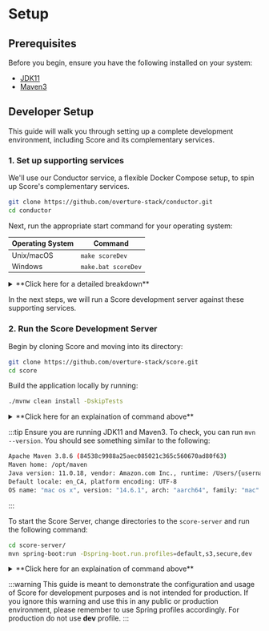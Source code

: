 # Setup

## Prerequisites

Before you begin, ensure you have the following installed on your system:
- [JDK11](https://www.oracle.com/ca-en/java/technologies/downloads/)
- [Maven3](https://maven.apache.org/download.cgi)

## Developer Setup

This guide will walk you through setting up a complete development environment, including Score and its complementary services.

### 1. Set up supporting services

We'll use our Conductor service, a flexible Docker Compose setup, to spin up Score's complementary services.

```bash
git clone https://github.com/overture-stack/conductor.git
cd conductor
```

Next, run the appropriate start command for your operating system:

| Operating System | Command |
|------------------|---------|
| Unix/macOS       | `make scoreDev` |
| Windows          | `make.bat scoreDev` |

<details>
<summary>**Click here for a detailed breakdown**</summary>

This command will set up all complementary services for Score development as follows:

![ScoreDev](./assets/scoreDev.svg 'Score Dev Environment')

| Service | Port | Description |
|------------------|---------|------------------|
| Conductor | `9204` | Orchestrates deployments and environment setups |
| Keycloak-db | - | Database for Keycloak (no exposed port) |
| Keycloak | `8180` | Authorization and authentication service |
| Song-db | - | Database for Song (no exposed port) |
| Song | `8080` | Metadata management service |
| Minio | `9000` | Object storage provider |

For more information, see our [Conductor documentation linked here](/docs/other-software/Conductor)

</details>

In the next steps, we will run a Score development server against these supporting services.

### 2. Run the Score Development Server 

Begin by cloning Score and moving into its directory:

```bash
git clone https://github.com/overture-stack/score.git
cd score
```

Build the application locally by running:

```bash
./mvnw clean install -DskipTests
```

<details>
<summary>**Click here for an explaination of command above**</summary>

- `./mvnw`: This is the Maven wrapper script, which ensures you're using the correct version of Maven.
- `clean`: This removes any previously compiled files.
- `install`: This compiles the project, runs tests, and installs the package into your local Maven repository.
- `-DskipTests`: This flag skips running tests during the build process to speed things up.

</details>



:::tip
Ensure you are running JDK11 and Maven3. To check, you can run `mvn --version`. You should see something similar to the following:
```bash
Apache Maven 3.8.6 (84538c9988a25aec085021c365c560670ad80f63)
Maven home: /opt/maven
Java version: 11.0.18, vendor: Amazon.com Inc., runtime: /Users/{username}/.sdkman/candidates/java/11.0.18-amzn
Default locale: en_CA, platform encoding: UTF-8
OS name: "mac os x", version: "14.6.1", arch: "aarch64", family: "mac"
```
:::

To start the Score Server, change directories to the `score-server` and run the following command:

```bash
cd score-server/
mvn spring-boot:run -Dspring-boot.run.profiles=default,s3,secure,dev
```

<details>
<summary>**Click here for an explaination of command above**</summary>

- `mvn spring-boot:run` starts the Spring Boot application while `-Dspring-boot.run.profiles=default,s3,secure,dev` specifies which Spring profiles to activate. 
- Score Servers configuration file can be found in the Score repository [located here](https://github.com/overture-stack/score/blob/develop/score-server/src/main/resources/application.yml).
- A summary of the available profiles is provided below:

**Profiles**
| Profile | Description |
| - | - |
| `default` | Required to load common configurations |
| `secure` | Required to load security configuration |
| `s3` or `azure` | Required to choose between S3 compatible or Azure storage |
| `dev` | (Optional) to facilitate dev default configuration |
---

</details>

:::warning
This guide is meant to demonstrate the configuration and usage of Score for development purposes and is not intended for production. If you ignore this warning and use this in any public or production environment, please remember to use Spring profiles accordingly. For production do not use **dev** profile.
:::
